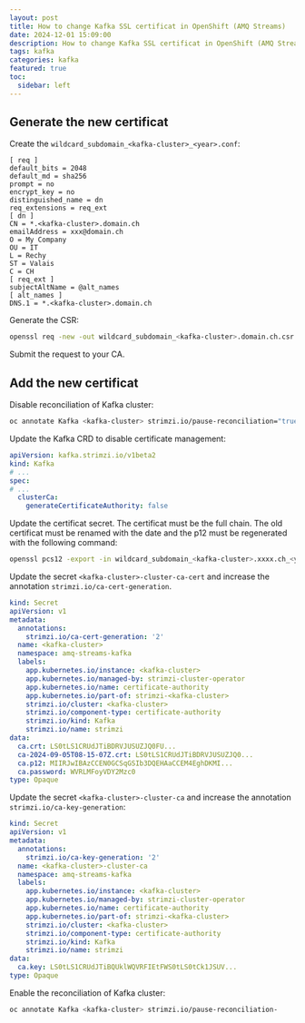 ```yaml
---
layout: post
title: How to change Kafka SSL certificat in OpenShift (AMQ Streams)
date: 2024-12-01 15:09:00
description: How to change Kafka SSL certificat in OpenShift (AMQ Streams) based on Strimzi
tags: kafka
categories: kafka
featured: true
toc:
  sidebar: left
---
```


## Generate the new certificat

Create the `wildcard_subdomain_<kafka-cluster>_<year>.conf`:

```
[ req ]
default_bits = 2048
default_md = sha256
prompt = no
encrypt_key = no
distinguished_name = dn
req_extensions = req_ext
[ dn ]
CN = *.<kafka-cluster>.domain.ch
emailAddress = xxx@domain.ch
O = My Company
OU = IT
L = Rechy
ST = Valais
C = CH
[ req_ext ]
subjectAltName = @alt_names
[ alt_names ]
DNS.1 = *.<kafka-cluster>.domain.ch
```

Generate the CSR:

```bash
openssl req -new -out wildcard_subdomain_<kafka-cluster>.domain.ch.csr -keyout wildcard_subdomain_<kafka-cluster>.domain.ch.key -config wildcard_subdomain_<kafka-cluster>.domain.ch_<year>.conf
```	

Submit the request to your CA.

## Add the new certificat

Disable reconciliation of Kafka cluster: 

```bash
oc annotate Kafka <kafka-cluster> strimzi.io/pause-reconciliation="true"
```

Update the Kafka CRD to disable certificate management:

```yaml
apiVersion: kafka.strimzi.io/v1beta2
kind: Kafka
# ...
spec:
# ...
  clusterCa:
    generateCertificateAuthority: false
```


Update the certificat secret. The certificat must be the full chain. The old certificat must be renamed with the date and the p12 must be regenerated with the following command:

```bash
openssl pcs12 -export -in wildcard_subdomain_<kafka-cluster>.xxxx.ch_<year>_full.crt -nokeys -out ca.p12 -password pass:<PASSWORD> -caname ca.crt
```

Update the secret `<kafka-cluster>-cluster-ca-cert` and increase the annotation `strimzi.io/ca-cert-generation`.

```yaml
kind: Secret
apiVersion: v1
metadata:
  annotations:
    strimzi.io/ca-cert-generation: '2'
  name: <kafka-cluster>
  namespace: amq-streams-kafka
  labels:
    app.kubernetes.io/instance: <kafka-cluster>
    app.kubernetes.io/managed-by: strimzi-cluster-operator
    app.kubernetes.io/name: certificate-authority
    app.kubernetes.io/part-of: strimzi-<kafka-cluster>
    strimzi.io/cluster: <kafka-cluster>
    strimzi.io/component-type: certificate-authority
    strimzi.io/kind: Kafka
    strimzi.io/name: strimzi
data:
  ca.crt: LS0tLS1CRUdJTiBDRVJUSUZJQ0FU...
  ca-2024-09-05T08-15-07Z.crt: LS0tLS1CRUdJTiBDRVJUSUZJQ0...
  ca.p12: MIIRJwIBAzCCEN0GCSqGSIb3DQEHAaCCEM4EghDKMI...
  ca.password: WVRLMFoyVDY2Mzc0
type: Opaque
```

Update the secret `<kafka-cluster>-cluster-ca` and increase the annotation `strimzi.io/ca-key-generation`:

```yaml
kind: Secret
apiVersion: v1
metadata:
  annotations:
    strimzi.io/ca-key-generation: '2'
  name: <kafka-cluster>-cluster-ca
  namespace: amq-streams-kafka
  labels:
    app.kubernetes.io/instance: <kafka-cluster>
    app.kubernetes.io/managed-by: strimzi-cluster-operator
    app.kubernetes.io/name: certificate-authority
    app.kubernetes.io/part-of: strimzi-<kafka-cluster>
    strimzi.io/cluster: <kafka-cluster>
    strimzi.io/component-type: certificate-authority
    strimzi.io/kind: Kafka
    strimzi.io/name: strimzi
data:
  ca.key: LS0tLS1CRUdJTiBQUklWQVRFIEtFWS0tLS0tCk1JSUV...
type: Opaque
```

Enable the reconciliation of Kafka cluster:

```bash
oc annotate Kafka <kafka-cluster> strimzi.io/pause-reconciliation-
```